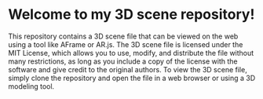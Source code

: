 # Welcome to my 3D scene repository! 
This repository contains a 3D scene file that can be viewed on the web using a tool like AFrame or AR.js. 
The 3D scene file is licensed under the MIT License, which allows you to use, modify, and distribute the file without many restrictions, 
as long as you include a copy of the license with the software and give credit to the original authors. 
To view the 3D scene file, simply clone the repository and open the file in a web browser or using a 3D modeling tool.
